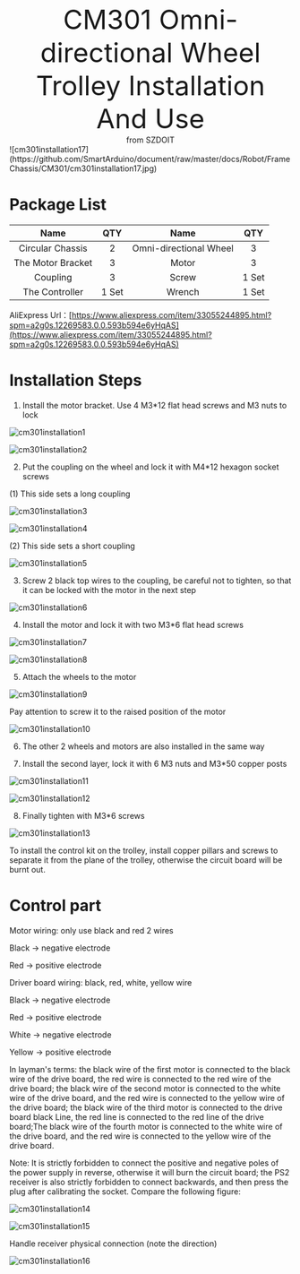 <center> <font size=10> CM301 Omni-directional Wheel Trolley Installation And Use  </font></center>

<center> from SZDOIT </center>
![cm301installation17](https://github.com/SmartArduino/document/raw/master/docs/Robot/FrameChassis/CM301/cm301installation17.jpg)

# Package List

|       Name        |  QTY  |          Name          |  QTY  |
| :---------------: | :---: | :--------------------: | :---: |
| Circular Chassis  |   2   | Omni-directional Wheel |   3   |
| The Motor Bracket |   3   |         Motor          |   3   |
|     Coupling      |   3   |         Screw          | 1 Set |
|  The Controller   | 1 Set |         Wrench         | 1 Set |

AliExpress Url：[https://www.aliexpress.com/item/33055244895.html?spm=a2g0s.12269583.0.0.593b594e6yHqAS](https://www.aliexpress.com/item/33055244895.html?spm=a2g0s.12269583.0.0.593b594e6yHqAS)

# Installation Steps

1. Install the motor bracket. Use 4 M3*12 flat head screws and M3 nuts to lock

![cm301installation1](https://github.com/SmartArduino/document/raw/master/docs/Robot/FrameChassis/CM301/cm301installation1.jpg) 

![cm301installation2](https://github.com/SmartArduino/document/raw/master/docs/Robot/FrameChassis/CM301/cm301installation2.jpg) 

2. Put the coupling on the wheel and lock it with M4*12 hexagon socket screws

(1) This side sets a long coupling

![cm301installation3](https://github.com/SmartArduino/document/raw/master/docs/Robot/FrameChassis/CM301/cm301installation3.jpg)

![cm301installation4](https://github.com/SmartArduino/document/raw/master/docs/Robot/FrameChassis/CM301/cm301installation4.jpg) 

(2) This side sets a short coupling

![cm301installation5](https://github.com/SmartArduino/document/raw/master/docs/Robot/FrameChassis/CM301/cm301installation5.jpg) 

3. Screw 2 black top wires to the coupling, be careful not to tighten, so that it can be locked with the motor in the next step

![cm301installation6](https://github.com/SmartArduino/document/raw/master/docs/Robot/FrameChassis/CM301/cm301installation6.jpg) 

4. Install the motor and lock it with two M3*6 flat head screws

![cm301installation7](https://github.com/SmartArduino/document/raw/master/docs/Robot/FrameChassis/CM301/cm301installation7.jpg) 

![cm301installation8](https://github.com/SmartArduino/document/raw/master/docs/Robot/FrameChassis/CM301/cm301installation8.jpg) 

5. Attach the wheels to the motor

![cm301installation9](https://github.com/SmartArduino/document/raw/master/docs/Robot/FrameChassis/CM301/cm301installation9.jpg) 

Pay attention to screw it to the raised position of the motor

![cm301installation10](https://github.com/SmartArduino/document/raw/master/docs/Robot/FrameChassis/CM301/cm301installation10.jpg) 

6. The other 2 wheels and motors are also installed in the same way

7. Install the second layer, lock it with 6 M3 nuts and M3*50 copper posts

![cm301installation11](https://github.com/SmartArduino/document/raw/master/docs/Robot/FrameChassis/CM301/cm301installation11.jpg) 

![cm301installation12](https://github.com/SmartArduino/document/raw/master/docs/Robot/FrameChassis/CM301/cm301installation12.jpg) 

8. Finally tighten with M3*6 screws

![cm301installation13](https://github.com/SmartArduino/document/raw/master/docs/Robot/FrameChassis/CM301/cm301installation13.jpg) 

To install the control kit on the trolley, install copper pillars and screws to separate it from the plane of the trolley, otherwise the circuit board will be burnt out.

# Control part

Motor wiring: only use black and red 2 wires

Black → negative electrode

Red → positive electrode

Driver board wiring: black, red, white, yellow wire

Black → negative electrode

Red → positive electrode

White → negative electrode

Yellow → positive electrode

In layman's terms: the black wire of the first motor is connected to the black wire of the drive board, the red wire is connected to the red wire of the drive board; the black wire of the second motor is connected to the white wire of the drive board, and the red wire is connected to the yellow wire of the drive board; the black wire of the third motor is connected to the drive board black Line, the red line is connected to the red line of the drive board;The black wire of the fourth motor is connected to the white wire of the drive board, and the red wire is connected to the yellow wire of the drive board.

Note: It is strictly forbidden to connect the positive and negative poles of the power supply in reverse, otherwise it will burn the circuit board; the PS2 receiver is also strictly forbidden to connect backwards, and then press the plug after calibrating the socket. Compare the following figure:

![cm301installation14](https://github.com/SmartArduino/document/raw/master/docs/Robot/FrameChassis/CM301/cm301installation14.jpg)

![cm301installation15](https://github.com/SmartArduino/document/raw/master/docs/Robot/FrameChassis/CM301/cm301installation15.jpg) 

 Handle receiver physical connection (note the direction)

![cm301installation16](https://github.com/SmartArduino/document/raw/master/docs/Robot/FrameChassis/CM301/cm301installation16.jpg) 

 
